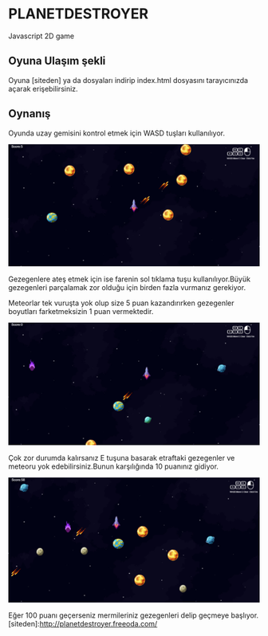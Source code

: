 # PLANETDESTROYER
Javascript 2D game
## Oyuna Ulaşım şekli
Oyuna [siteden] ya da dosyaları indirip index.html dosyasını tarayıcınızda açarak erişebilirsiniz.
## Oynanış
Oyunda uzay gemisini kontrol etmek için WASD tuşları kullanılıyor.


![alt text](https://github.com/emircubukcu/planetDestoyer/blob/main/resim/SS1.png "Game")



Gezegenlere ateş etmek için ise farenin sol tıklama tuşu kullanılıyor.Büyük gezegenleri parçalamak zor olduğu için birden fazla vurmanız gerekiyor.


Meteorlar tek vuruşta yok olup size 5 puan kazandırırken gezegenler boyutları farketmeksizin 1 puan vermektedir.

![alt text](https://github.com/emircubukcu/planetDestoyer/blob/main/resim/SS2.png "Game")



Çok zor durumda kalırsanız E tuşuna basarak etraftaki gezegenler ve meteoru yok edebilirsiniz.Bunun karşılığında 10 puanınız gidiyor.

![alt text](https://github.com/emircubukcu/planetDestoyer/blob/main/resim/SS3.png "Game")



Eğer 100 puanı geçerseniz mermileriniz gezegenleri delip geçmeye başlıyor.
[siteden]:http://planetdestroyer.freeoda.com/
